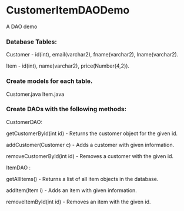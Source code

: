 # CustomerItemDAODemo
A DAO demo

### Database Tables:
Customer - id(int), email(varchar2), fname(varchar2), lname(varchar2).

Item - id(int), name(varchar2), price(Number(4,2)).

### Create models for each table.
Customer.java
Item.java

### Create DAOs with the following methods:
CustomerDAO:

getCustomerById(int id) - Returns the customer object for the given id.

addCustomer(Customer c) - Adds a customer with given information.

removeCustomerById(int id) - Removes a customer with the given id.

ItemDAO :

getAllItems() - Returns a list of all item objects in the database.

addItem(Item i) - Adds an item with given information.

removeItemById(int id) - Removes an item with the given id.
